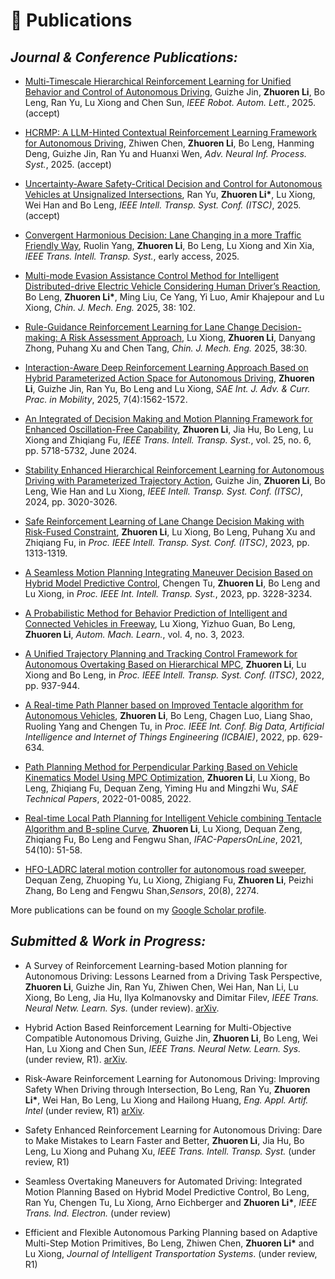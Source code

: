 
# 📖 Publications

## ***Journal & Conference Publications:***
- [<u>Multi-Timescale Hierarchical Reinforcement Learning for Unified Behavior and Control of Autonomous Driving</u>](https://arxiv.org/pdf/2506.23771), Guizhe Jin, **Zhuoren Li**, Bo Leng, Ran Yu, Lu Xiong and Chen Sun, *IEEE Robot. Autom. Lett.*, 2025. (accept)

- [<u>HCRMP: A LLM-Hinted Contextual Reinforcement Learning Framework for Autonomous Driving</u>](https://arxiv.org/abs/2505.15793), Zhiwen Chen, **Zhuoren Li**, Bo Leng, Hanming Deng, Guizhe Jin, Ran Yu and Huanxi Wen, *Adv. Neural Inf. Process. Syst.*, 2025. (accept)
 
- [<u>Uncertainty-Aware Safety-Critical Decision and Control for Autonomous Vehicles at Unsignalized Intersections</u>](https://arxiv.org/abs/2505.19939), Ran Yu, **Zhuoren Li\***, Lu Xiong, Wei Han and Bo Leng, *IEEE Intell. Transp. Syst. Conf. (ITSC)*, 2025. (accept)

- [<u>Convergent Harmonious Decision: Lane Changing in a more Traffic Friendly Way</u>](https://ieeexplore.ieee.org/document/11130420), Ruolin Yang, **Zhuoren Li**, Bo Leng, Lu Xiong and Xin Xia, *IEEE Trans. Intell. Transp. Syst.*, early access, 2025. 
<!-- - [PDF](/assets/pdf/paper/2025CHRL.pdf) -->

- [<u>Multi-mode Evasion Assistance Control Method for Intelligent Distributed-drive Electric Vehicle Considering Human Driver’s Reaction</u>](https://cjme.springeropen.com/articles/10.1186/s10033-025-01270-2), Bo Leng, **Zhuoren Li\***, Ming Liu, Ce Yang, Yi Luo, Amir Khajepour and Lu Xiong, *Chin. J. Mech. Eng.* 2025, 38: 102. 
<!-- - [PDF](/assets/pdf/paper/2025MEAC.pdf) -->

- [<u>Rule-Guidance Reinforcement Learning for Lane Change Decision-making: A Risk Assessment Approach</u>](https://cjme.springeropen.com/articles/10.1186/s10033-024-01160-z), Lu Xiong, **Zhuoren Li**, Danyang Zhong, Puhang Xu and Chen Tang, *Chin. J. Mech. Eng.* 2025, 38:30. 
<!-- - [PDF](/assets/pdf/paper/Rule-Guidance Reinforcement Learning for Lane Change Decision-making: A Risk Assessment Approach.pdf), [DOI]. -->

- [<u>Interaction-Aware Deep Reinforcement Learning Approach Based on Hybrid Parameterized Action Space for Autonomous Driving</u>](https://doi.org/10.4271/2024-01-7035), **Zhuoren Li**, Guizhe Jin, Ran Yu, Bo Leng and Lu Xiong, *SAE Int. J. Adv. & Curr. Prac. in Mobility*, 2025, 7(4):1562-1572. 
<!-- - [PDF](/assets/pdf/paper/2024SAEICVS 2024-01-7035.pdf), [DOI]. -->

- [<u>An Integrated of Decision Making and Motion Planning Framework for Enhanced Oscillation-Free Capability</u>](https://ieeexplore.ieee.org/document/10328568), **Zhuoren Li**, Jia Hu, Bo Leng, Lu Xiong and Zhiqiang Fu, *IEEE Trans. Intell. Transp. Syst.*, vol. 25, no. 6, pp. 5718-5732, June 2024. 
<!-- - [PDF](/assets/pdf/paper/An_Integrated_of_Decision_Making_and_Motion_Planning_Framework_for_Enhanced_Oscillation-Free_Capability.pdf), [DOI]. -->

- [<u>Stability Enhanced Hierarchical Reinforcement Learning for Autonomous Driving with Parameterized Trajectory Action</u>](https://ieeexplore.ieee.org/document/10920092), Guizhe Jin, **Zhuoren Li**, Bo Leng, Wie Han and Lu Xiong, *IEEE Intell. Transp. Syst. Conf. (ITSC)*, 2024, pp. 3020-3026.
<!-- -  [PDF](/assets/pdf/paper/ITSC2024.pdf), [DOI]. -->

- [<u>Safe Reinforcement Learning of Lane Change Decision Making with Risk-Fused Constraint</u>](https://ieeexplore.ieee.org/document/10422331),  **Zhuoren Li**, Lu Xiong, Bo Leng, Puhang Xu and Zhiqiang Fu, in *Proc. IEEE Intell. Transp. Syst. Conf. (ITSC)*, 2023, pp. 1313-1319. 
<!-- - [PDF](/assets/pdf/paper/Safe_Reinforcement_Learning_of_Lane_Change_Decision_Making_with_Risk-Fused_Constraint.pdf), [DOI]. -->

- [<u>A Seamless Motion Planning Integrating Maneuver Decision Based on Hybrid Model Predictive Control</u>](https://ieeexplore.ieee.org/document/10422155), Chengen Tu, **Zhuoren Li**, Bo Leng and Lu Xiong, in *Proc. IEEE Int. Intell. Transp. Syst.*, 2023, pp. 3228-3234.

- [A Probabilistic Method for Behavior Prediction of Intelligent and Connected Vehicles in Freeway](https://www.clausiuspress.com/article/9892.html), Lu Xiong, Yizhuo Guan, Bo Leng, **Zhuoren Li**, *Autom. Mach. Learn.*, vol. 4, no. 3, 2023. 
<!-- - [PDF](/assets/pdf/article_1700793977.pdf), [DOI]. -->

- [<u>A Unified Trajectory Planning and Tracking Control Framework for Autonomous Overtaking Based on Hierarchical MPC</u>](https://ieeexplore.ieee.org/document/9922186), **Zhuoren Li**, Lu Xiong and Bo Leng, in *Proc. IEEE Intell. Transp. Syst. Conf. (ITSC)*, 2022, pp. 937-944. 
<!-- [PDF](/assets/pdf/paper/A_Unified_Trajectory_Planning_and_Tracking_Control_Framework_for_Autonomous_Overtaking_Based_on_Hierarchical_MPC.pdf), [DOI]. -->

- [<u>A Real-time Path Planner based on Improved Tentacle algorithm for Autonomous Vehicles</u>](https://ieeexplore.ieee.org/document/9985832), **Zhuoren Li**, Bo Leng, Chagen Luo, Liang Shao, Ruoling Yang and Chengen Tu, in *Proc. IEEE Int. Conf. Big Data, Artificial Intelligence and Internet of Things Engineering (ICBAIE)*, 2022, pp. 629-634. 
<!-- [PDF](/assets/pdf/paper/A_Real-time_Path_Planner_based_on_Improved_Tentacle_Algorithm_for_Autonomous_Vehicles.pdf), [DOI]. -->

- [<u>Path Planning Method for Perpendicular Parking Based on Vehicle Kinematics Model Using MPC Optimization</u>](https://saemobilus.sae.org/papers/path-planning-method-perpendicular-parking-based-vehicle-kinematics-model-using-mpc-optimization-2022-01-0085), **Zhuoren Li**, Lu Xiong, Bo Leng, Zhiqiang Fu, Dequan Zeng, Yiming Hu and Mingzhi Wu, *SAE Technical Papers*, 2022-01-0085, 2022. 
<!-- - [PDF](/assets/pdf/paper/Path_Planning_Method_for_Perpendicular_Parking_based_on_Vehicle_Kinematics_Model_using_MPC_Optimization.pdf), [DOI](https://saemobilus.sae.org/papers/path-planning-method-perpendicular-parking-based-vehicle-kinematics-model-using-mpc-optimization-2022-01-0085). -->

- [<u>Real-time Local Path Planning for Intelligent Vehicle combining Tentacle Algorithm and B-spline Curve</u>](https://www.sciencedirect.com/science/article/pii/S2405896321015421?via%3Dihub), **Zhuoren Li**, Lu Xiong, Dequan Zeng, Zhiqiang Fu, Bo Leng and Fengwu Shan, *IFAC-PapersOnLine*, 2021, 54(10): 51-58.
<!-- -  [PDF](/assets/pdf/paper/2021B-splineCurvePlanner.pdf), [DOI].  -->

- [<u>HFO-LADRC lateral motion controller for autonomous road sweeper</u>](https://www.mdpi.com/1424-8220/20/8/2274), Dequan Zeng, Zhuoping Yu, Lu Xiong, Zhigiang Fu, **Zhuoren Li**, Peizhi Zhang, Bo Leng and Fengwu Shan,*Sensors*, 20(8), 2274. 
<!-- - [PDF](/assets/pdf/paperHFO-LADRC.pdf), [DOI]. -->

More publications can be found on my [Google Scholar profile](https://scholar.google.com/citations?user=5HSKGBUAAAAJ&hl=en).

## ***Submitted & Work in Progress:***
<!-- 💬 -->

- A Survey of Reinforcement Learning-based Motion planning for Autonomous Driving: Lessons Learned from a Driving Task Perspective, **Zhuoren Li**, Guizhe Jin, Ran Yu, Zhiwen Chen, Wei Han, Nan Li, Lu Xiong, Bo Leng, Jia Hu, Ilya Kolmanovsky and Dimitar Filev, *IEEE Trans. Neural Netw. Learn. Sys.* (under review). [arXiv](https://arxiv.org/abs/2503.23650).
<!-- - [PDF](/assets/pdf/paper/2503.23650v1.pdf),  -->

- Hybrid Action Based Reinforcement Learning for Multi-Objective Compatible Autonomous Driving, Guizhe Jin, **Zhuoren Li**, Bo Leng, Wei Han, Lu Xiong and Chen Sun, *IEEE Trans. Neural Netw. Learn. Sys.* (under review, R1). [arXiv](https://arxiv.org/abs/2501.08096).
<!-- - [PDF](/assets/pdf/paper/Hybrid_Action_Based_Reinforcement_Learning_for_Multi_Objective_Compatible_Autonomous_Driving.pdf), -->

- Risk-Aware Reinforcement Learning for Autonomous Driving: Improving Safety When Driving through Intersection, Bo Leng, Ran Yu, **Zhuoren Li\***, Wei Han, Bo Leng, Lu Xiong and Hailong Huang, *Eng. Appl. Artif. Intel* (under review, R1) [arXiv](http://arxiv.org/abs/2503.19690).
<!-- - [PDF](/assets/pdf/paper/SRL2024In.pdf),  -->
        
- Safety Enhanced Reinforcement Learning for Autonomous Driving: Dare to Make Mistakes to Learn Faster and Better, **Zhuoren Li**, Jia Hu, Bo Leng, Lu Xiong and Puhang Xu, *IEEE Trans. Intell. Transp. Syst.* (under review, R1)

- Seamless Overtaking Maneuvers for Automated Driving: Integrated Motion Planning Based on Hybrid Model Predictive Control, Bo Leng, Ran Yu, Chengen Tu, Lu Xiong, Arno Eichberger and **Zhuoren Li\***, *IEEE Trans. Ind. Electron.* (under review)
  
- Efficient and Flexible Autonomous Parking Planning based on Adaptive Multi-Step Motion Primitives, Bo Leng, Zhiwen Chen, **Zhuoren Li\*** and Lu Xiong, *Journal of Intelligent Transportation Systems*. (under review, R1)




<!-- - *2022.02*, Hosted MLNLP seminar \| [\[Video\]](https://www.bilibili.com/video/BV1wF411x7qh)
- *2021.06*, Audio & Speech Synthesis, Huawei internal talk
- *2021.03*, Non-autoregressive Speech Synthesis, PaperWeekly & biendata \| [\[video\]](https://www.bilibili.com/video/BV1uf4y1t7Hr/)
- *2020.12*, Non-autoregressive Speech Synthesis, Huawei Noah's Ark Lab internal talk -->

<!-- # 💻 Internships
- *2021.06 - 2021.09*, Alibaba, Hangzhou. -->
